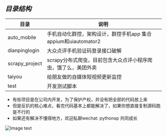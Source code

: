 ***目录结构***
--

|目录           |说明                                                       |
|--------------|-----------------------------------------------------------|
|auto_mobile   |手机自动化群控，架构设计，群控手机app 集合appium和uiautomator2   |
|dianpinglogin |大众点评手机验证码登录接口破解                                  |
|scrapy_project|scrapy分布式爬虫，目前包含大众点评小程序爬虫，饿了么，美团外卖     |
|taiyou　　　　 |给朋友做的自媒体短视频更新监控                                 |
|test　　　　　 |开发测试脚本                                                 |

- 有些项目是在公司内开发，为了保护产权，并没有把全部的代码放上来
- 但是反扒的核心难点，看完代码基本上都能解决了，如果你想直接复制源码跑是不行的
- 如果还有解决不懂得地方，欢迎私聊wechat: pythonsp 共同成长

![Image text](https://ss1.bdstatic.com/70cFvXSh_Q1YnxGkpoWK1HF6hhy/it/u=177651500,3670336511&fm=26&gp=0.jpg)
